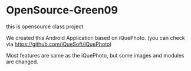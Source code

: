 # OpenSource-Green09
this is opensource class project 


We created this Android Application based on iQuePhoto.
(you can check via https://github.com/iQueSoft/iQuePhoto)

Most features are same as the iQuePhoto, but some images and modules are changed.
